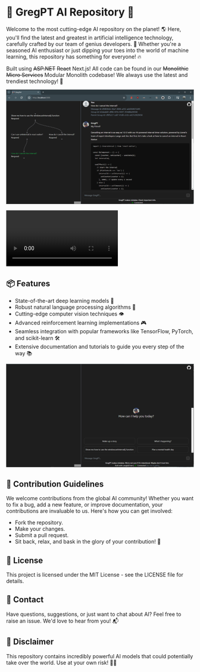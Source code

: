 # 🚀 GregPT AI Repository 🤖

Welcome to the most cutting-edge AI repository on the planet! 🌎 Here, you'll find the latest and greatest in artificial intelligence technology, carefully crafted by our team of genius developers. 💯 Whether you're a seasoned AI enthusiast or just dipping your toes into the world of machine learning, this repository has something for everyone! 🔥

Built using ~~ASP.NET~~ ~~React~~ Next.js! All code can be found in our ~~Monolithic~~ ~~Micro Services~~ Modular Monolith codebase! We always use the latest and trendiest technology! 💪

![Greg Bot Flow Chat](/design/screenshots/capture.png?raw=true "Greg Bot Empty Chat")

![Watch Greg Bot in Action!](/design/screenshots/GregBotConversation.webm?raw=true "Watch Greg Bot in Action!")


## 📦 Features

- State-of-the-art deep learning models 🧠
- Robust natural language processing algorithms 💬
- Cutting-edge computer vision techniques 👁️
- Advanced reinforcement learning implementations 🎮
- Seamless integration with popular frameworks like TensorFlow, PyTorch, and scikit-learn 🛠️
- Extensive documentation and tutorials to guide you every step of the way 📚

![Greg Bot Empty Chat](/design/screenshots/initial.png?raw=true "Greg Bot Empty Chat")

## 🌟 Contribution Guidelines

We welcome contributions from the global AI community! Whether you want to fix a bug, add a new feature, or improve documentation, your contributions are invaluable to us. Here's how you can get involved:

- Fork the repository.
- Make your changes.
- Submit a pull request.
- Sit back, relax, and bask in the glory of your contribution! 🎉

## 📝 License

This project is licensed under the MIT License - see the LICENSE file for details.

## 📧 Contact

Have questions, suggestions, or just want to chat about AI? Feel free to raise an issue. We'd love to hear from you! 📬

## 🚨 Disclaimer

This repository contains incredibly powerful AI models that could potentially take over the world. Use at your own risk! 🤖🔥
